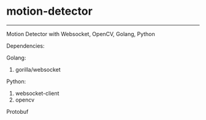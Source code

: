 # motion-detector
---
Motion Detector with Websocket, OpenCV, Golang, Python

Dependencies:

Golang:

1. gorilla/websocket

Python:

1. websocket-client
2. opencv

Protobuf
